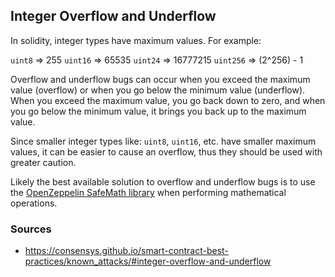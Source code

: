 ## Integer Overflow and Underflow

In solidity, integer types have maximum values. For example:

`uint8` => 255
`uint16` => 65535
`uint24` => 16777215
`uint256` => (2^256) - 1

Overflow and underflow bugs can occur when you exceed the maximum value (overflow) or when you go below the minimum value (underflow). When you exceed the maximum value, you go back down to zero, and when you go below the minimum value, it brings you back up to the maximum value.

Since smaller integer types like: `uint8`, `uint16`, etc. have smaller maximum values, it can be easier to cause an overflow, thus they should be used with greater caution.

Likely the best available solution to overflow and underflow bugs is to use the [OpenZeppelin SafeMath library](https://github.com/OpenZeppelin/openzeppelin-contracts/blob/master/contracts/math/SafeMath.sol) when performing mathematical operations.


### Sources

- https://consensys.github.io/smart-contract-best-practices/known_attacks/#integer-overflow-and-underflow